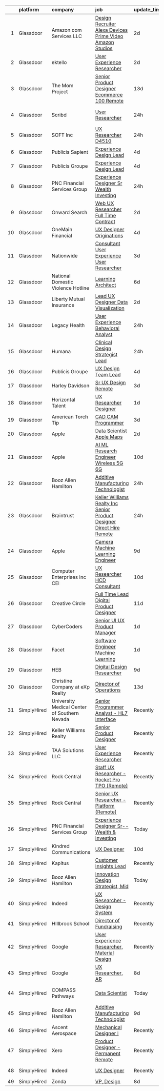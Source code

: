 

|    | platform    | company                                      | job                                                                                                                                                                                                                                                                                                                                                                                                                                                                                                                                                                                                                                                                                                                                                                                                                                                                                                                                                                                                                                                                                                                                                                                                                                                                                                                                                                                                                                                                                                                                                                                                                                                                            | update_time   | location          |
|---:|:------------|:---------------------------------------------|:-------------------------------------------------------------------------------------------------------------------------------------------------------------------------------------------------------------------------------------------------------------------------------------------------------------------------------------------------------------------------------------------------------------------------------------------------------------------------------------------------------------------------------------------------------------------------------------------------------------------------------------------------------------------------------------------------------------------------------------------------------------------------------------------------------------------------------------------------------------------------------------------------------------------------------------------------------------------------------------------------------------------------------------------------------------------------------------------------------------------------------------------------------------------------------------------------------------------------------------------------------------------------------------------------------------------------------------------------------------------------------------------------------------------------------------------------------------------------------------------------------------------------------------------------------------------------------------------------------------------------------------------------------------------------------|:--------------|:------------------|
|  1 | Glassdoor   | Amazon com Services LLC                      | [Design Recruiter  Alexa  Devices  Prime Video   Amazon Studios](https://www.glassdoor.com/partner/jobListing.htm?pos=128&ao=1136043&s=58&guid=0000018170735a0aaafad02304805641&src=GD_JOB_AD&t=SR&vt=w&cs=1_031d5b12&cb=1655449017184&jobListingId=1007940037624&jrtk=3-0-1g5o76mhmpkmf801-1g5o76mi4k632800-4c5852f152ca5b23-)                                                                                                                                                                                                                                                                                                                                                                                                                                                                                                                                                                                                                                                                                                                                                                                                                                                                                                                                                                                                                                                                                                                                                                                                                                                                                                                                                | 2d            | New York, NY      |
|  2 | Glassdoor   | ektello                                      | [User Experience Researcher](https://www.glassdoor.com/partner/jobListing.htm?pos=107&ao=1110586&s=58&guid=0000018170735a0aaafad02304805641&src=GD_JOB_AD&t=SR&vt=w&ea=1&cs=1_0bb23500&cb=1655449017182&jobListingId=1007939618815&cpc=C3517E2410EFB392&jrtk=3-0-1g5o76mhmpkmf801-1g5o76mi4k632800-915ffd92501460ca--6NYlbfkN0CLjQmfy67UqlWxJvyH5uxFrQGBFL1cdeZdgq-fUlKTljvii19VO40o9hODfeR06z4R3gKYeA12dSiTX4yFC_llT-SHO-vTVqwBvTr0TUeQ7sqQLmharss2OEzlzSIVsfsJmAiheDQVb3SGwk3mUzb-JDtsyTgnc840NTm9Xfdo-DwM4oPtxPVfXtd_PHWKQmd63HcOETakfEEAXwdUe3c-a65w-uxdlKWxOqqAzXQ4nLaTgu9IbieSrJms9tWx7LVqObfo16AHZc9IeLEt-J2d4PVTAIRbSnWVVUyDlpGTApGeaZMHfcj6Dbp77AzApnvmaXqWPZRaHpF02_Ab1zSmAaJKkZKeyH5ZWni9sLdcw2p5LqR3n6C6mEgqzfGD0fy4Gg3RITfMja65vF9ZtYhbFNyKjz4qHiTRsmd6geFqiZrsVC_XGYN3Zj2cSfgAKID_hYKTgWegR6NR2QL53Q2zLiIpsf1Afd_KyjmPVyDlJEJ9JuGIy5CDfxd98R491ize9o7Jtd76JwNe1zALTxEY)                                                                                                                                                                                                                                                                                                                                                                                                                                                                                                                                                                                                                                                                                                                                                                                          | 2d            | Washington, DC    |
|  3 | Glassdoor   | The Mom Project                              | [Senior Product Designer  Ecommerce  100  Remote ](https://www.glassdoor.com/partner/jobListing.htm?pos=119&ao=1110586&s=58&guid=0000018170735a0aaafad02304805641&src=GD_JOB_AD&t=SR&vt=w&cs=1_b633f186&cb=1655449017184&jobListingId=1007916631797&cpc=B076152010A3B66C&jrtk=3-0-1g5o76mhmpkmf801-1g5o76mi4k632800-5dc217c156d2c160--6NYlbfkN0BDp_epf89aHDQhKpPegNJQ_ldQpEFZQsM9OcONMGxWx6pU56EKHF58QjVdAUvn2gUtaHUX3eLkJUiJQbi6OaBCyzUet3Z3d50_CjC2tXwtJcpx5M_a7xHbrE0_NT1JBo_I04700zYR1GArHt4e4I2AyoeFWxNoCyUlXVVhu8DkOuV_rtohP-ykCF1AY_Qxfwc0HnX0o-2sY-dP8qqkUczuVsIen4XjtZPN8eDREtlUsyVMTbol0Z_hXudL32G-kErBhNPI1VjWH0jadZASdvNXeOMrQbCfqyHGiM2O9oFCZuth_nedfK25ZGWADWScVvcqN8C7G2MJbv1T4t1SpVm3tnit7LHGmrkK5ifDLbkeiwKxOaM_-2dZHot3KMoh_kEwUOdyGWF8uLUIET_L0MLXhnzMYvHlS7BBWlykQWsKVOHuGaFLjLZC-3G7SMOHD_V4tFYP5tgtvGGLuuDXzZN3gRaAn9CZIws9UwUaMnQ7U5rnZLNxfe5KmUAVTF5uf4ECEmpnGKUFFwM81bfh1JreFGc-dWQ2ed_CxN0mS7onnPn2ys-3rClBjeYykElZk5T97qUeSLO9SA%3D%3D)                                                                                                                                                                                                                                                                                                                                                                                                                                                                                                                                                                                                                                                                                                             | 13d           | Remote            |
|  4 | Glassdoor   | Scribd                                       | [User Researcher](https://www.glassdoor.com/partner/jobListing.htm?pos=127&ao=1136043&s=58&guid=0000018170735a0aaafad02304805641&src=GD_JOB_AD&t=SR&vt=w&cs=1_08095c51&cb=1655449017184&jobListingId=1007945582409&jrtk=3-0-1g5o76mhmpkmf801-1g5o76mi4k632800-8b5c01c17227ae4b-)                                                                                                                                                                                                                                                                                                                                                                                                                                                                                                                                                                                                                                                                                                                                                                                                                                                                                                                                                                                                                                                                                                                                                                                                                                                                                                                                                                                               | 24h           | San Francisco, CA |
|  5 | Glassdoor   | SOFT Inc                                     | [UX Researcher   D4510](https://www.glassdoor.com/partner/jobListing.htm?pos=123&ao=1136043&s=58&guid=0000018170735a0aaafad02304805641&src=GD_JOB_AD&t=SR&vt=w&ea=1&cs=1_8a429c10&cb=1655449017184&jobListingId=1007945141546&jrtk=3-0-1g5o76mhmpkmf801-1g5o76mi4k632800-6ad6902ce332a5fd-)                                                                                                                                                                                                                                                                                                                                                                                                                                                                                                                                                                                                                                                                                                                                                                                                                                                                                                                                                                                                                                                                                                                                                                                                                                                                                                                                                                                    | 24h           | New York, NY      |
|  6 | Glassdoor   | Publicis Sapient                             | [Experience Design Lead](https://www.glassdoor.com/partner/jobListing.htm?pos=122&ao=1136043&s=58&guid=0000018170735a0aaafad02304805641&src=GD_JOB_AD&t=SR&vt=w&cs=1_873e4a70&cb=1655449017184&jobListingId=1007934931638&jrtk=3-0-1g5o76mhmpkmf801-1g5o76mi4k632800-77a468ae4d75ef22-)                                                                                                                                                                                                                                                                                                                                                                                                                                                                                                                                                                                                                                                                                                                                                                                                                                                                                                                                                                                                                                                                                                                                                                                                                                                                                                                                                                                        | 4d            | Arlington, VA     |
|  7 | Glassdoor   | Publicis Groupe                              | [Experience Design Lead](https://www.glassdoor.com/partner/jobListing.htm?pos=104&ao=1110586&s=58&guid=0000018170735a0aaafad02304805641&src=GD_JOB_AD&t=SR&vt=w&cs=1_95237a4c&cb=1655449017181&jobListingId=1007934425691&cpc=0C139D4CAD5A6DB2&jrtk=3-0-1g5o76mhmpkmf801-1g5o76mi4k632800-382615c1289c0ca0--6NYlbfkN0D_XFSRfOpY7hhzl86VUrgfgdzYRVdqdkK81Ka1OFk9uvbkATakQEdFwrYHTgh9OVwBtHYeST2bQAkasn9xaf1w8KSFezw_4TerrmgxmnbLkkAax3jNFfEFppmRysJvJ9SdePXjCVycuVDBhETutpIXJK0z_W9iPAjAO1yxB_TIOxaaJF9styGib-OjSO4dwP2M_m6nWIw6Tq32WCn6aCQmT1gKh59DZr0RL7N0hvIFXvXKFnCG4ZXWzF20owbiysowdov4eVXQOodLXNwI3_8KOylNHV_VoNyEFiErVCb4-y2qLxz1ehmO0D0bBmYjKlaZT6afJwEe9i3MnSyx-PtYL1I7Wr75oqDLgLyWUKWwwrx6e0l20_-wrsaCWqvDdoJvEyu3suyCdGnOvekHYxHSBbYd-NpTpp3TdXB8F3Xwm02hfUIzlJO2yz8BQsvkTYGfR3K_gTc1PekpKUaY1ueqsiVhR686A50a1Jt1nd1mGMDuPAnhgs9zRQu3V5OJXzlEkRN0Lj1gdE5LcGJSXhgfR2LgWes_jdNT974sM1TWeSACjdFAhyp7BYIw2ljPfNXBIu2J-Jaivw%3D%3D)                                                                                                                                                                                                                                                                                                                                                                                                                                                                                                                                                                                                                                                                                                                                       | 4d            | Arlington, VA     |
|  8 | Glassdoor   | PNC Financial Services Group                 | [Experience Designer Sr  Wealth   Investing](https://www.glassdoor.com/partner/jobListing.htm?pos=109&ao=1110586&s=58&guid=0000018170735a0aaafad02304805641&src=GD_JOB_AD&t=SR&vt=w&cs=1_2c3173e8&cb=1655449017182&jobListingId=1007944752734&cpc=32EE424DE2B657EB&jrtk=3-0-1g5o76mhmpkmf801-1g5o76mi4k632800-3d0f4064b1d671f5--6NYlbfkN0AMofH_6zXbiqn6xehDj89HQNfpf30LHk40Y3Yl5cZTpm-EXukPQNetNbgZyPcaSjnm3NNTeHrJ5sdLLX0wurRDPd-TKP-xVg6vSmzRkdux712hdCaEb0xHJH_yH6iZ2oop_AKOB9bFyZfwOEoXVBpNwi4t1pzuC8OSshL0bELzbEbTB6rHLOpDsccdvRNvaFePFhgTLDHR5RuIei3e68zBfHKaffvwzRqObrh6-jIjOv5caDf4SeF-bYkRBSY3nFEkixtxhEkpzVF4NUADqBAAoaPfLqcfcVXKIGsMICNBpm3IbD9Se_UJT6R66r5ms63q1RZDOjzKJrF8ixzWCfDtBvmEbt3Sz2LH59Zh3kyYedCdpdLfvlp41Hi3Gu39gLQ4i66Ywxs9Nb18PMCyUHH7_aAnNpD13a6mX0kDVuZcmRnf-qm5D477gCeJFoeQDSB4C8YvlvW9htJLGs6wcWOrVx1bt3_qlktnh40KztydigfXc9W6N0nMjAaSKTRZrzSJ-CY0Q3Wkps_moo4db8SRd8dghw1AsiItr2hrpYNcfIPm2Qx2HueE6Kh5jJ1eeOXicDtxWKC5ZqDkLB-d7pvTYMiSpmNrxu5GytpoLT8NfbAjapE5S_fZo-GhmH5EcMxotK3TwY4QYkUK-C3mFPFx4y-q-2CW2xdd9gwzWXT0DWsPsTUYu9HeBebNkBClJ4t33H24LvnQb7XTwiUWUjOtY4rxv2bvuBuoN0EKz3LiXyekWZOqJZJQvjwG2Oyi4zmYQreC1f7nwbW_6wMRuDsX7UhRcUU9YhFzSy-0Ry7lKzxw0wkGtIVGigdOe9mRSgc_Ng3kqWJ43UQwhjK9qSiqKQIMVOKZl2b7rdAIBlhgdPPeNeUm85u7CIir6PSr0fyqR_XFEXzMiK37liJ-VqYIvziavZK8TNoKbT18gBPzuokx7YCL7yZ0H7cZF8Q43FjMyckqYmjC4B96_FPPZQ2MCeOhre9aZ3fvm0vobGRz6YEZ35XR5ODoe6s5epF_5hAKJSJOKdcsepmMFSar9njlwmhRo5zBA62CfNr03QBLbVuSHHwcCANDTlUTT4UPaYZpEljw6V7uouOfR_qQP_TEhLf1ThJGemdnWAhaUaXAjheXQPFUzFIX0tEBrGC6PWW_YuncfZgnpkn4ZDyfKPEwyayA6DSPwU57EicUhztsCnKgVc9cGLHl5gj-AH0gmwE-uXvckfT0ZOKAsMjZfAtdv4jwdrNtUKorYc1oYOoGnLOTOdvGt0iqNBTMTZdnBtM%3D) | 24h           | Pittsburgh, PA    |
|  9 | Glassdoor   | Onward Search                                | [Web UX Researcher  Full Time  Contract ](https://www.glassdoor.com/partner/jobListing.htm?pos=106&ao=1110586&s=58&guid=0000018170735a0aaafad02304805641&src=GD_JOB_AD&t=SR&vt=w&ea=1&cs=1_4ab0f165&cb=1655449017182&jobListingId=1007940042341&cpc=18C664983486888D&jrtk=3-0-1g5o76mhmpkmf801-1g5o76mi4k632800-46016db12243d46a--6NYlbfkN0B7YoEZZ2QAGDyEGGmBPAUWSHc1Mt3sMCn9FehKcWA3w5p4dGJxWifpoAJCu3xk6ZgFcu1Y78FIqaHRt7FDVxH3WFkTkNU2CHTbEJVvKkUjdH_POdGqZPfd7kmiIA19hWFAaDwGrftpgjsko9N2c80-xeeLIuXlN7Qu0eUq9uvVxO3Vm2z7FjjlWQ9EkRS8e6qxObVb3EOIaWhwrXNi7DZQN1xQKKI4A45XyNblmDVHo_3MbjsIhdYPf9yG0DC6oed0DE3hmZW5o9P0je8fV0Shrdt7K4BI9e5RtS3Y4LaPnyuHvTPTzMK4LYmCMfZYg-UbHSKLF1O7R5Y8tGkZXKK0PF9CjeOr858x9n0qdrCah3W62Dug2DNN9vboldwWMxJUUsHB4_Lwf8_6Y8BU-VVdC1t5DU0ZF8rBAuqdhSxEv7GzrGZch2Ik4wbP2YePaGQ5c6dTxet88-B7al81Xhrk_ny3GQHmPLkbNWY0hSH6lkCw5-EDb6VwLNuLwohprA_sPJXu5cEpXST70COCYvPWHKzpENvcsUgWFlh_zbqeZaeu5d6AYlQMXfY6CGOUBwoIcvmFGr6SUvJNOG9Y6uRira_nWJfSoCqzv4PEWZeYvBFlNw_8QkVQpiL_wjXghwngqyEPfEDqTcK39eeA8OAZPjT2lnPKjr-33g_Jw_lAiha2kHAJryTO-NC8lvxyMpp3V_4K5RmAbMFeMrlYucZRrqp_i0NZbc0aeoHOF4kWBDA2ICAt2xJayNVIxUx4C_PjPnv8SxRVsJEbyzlq5azWFYiff96fLF7bMsPN2VRZSkU9ID3M8buXS6prlrRESQK7dfZsWtykGoPcE8tkqn0kYtjxsE2X9Rj1zmGbmUAfNFaAzxWZ31pT3FC4goqRMJFqOAavlcsBfPHGvb7NvnjPjSXXIdd4rT22Z2EdAps9PnvFXlLWuhuS9eUIm9crEdMaLG-RNrOfQKDY7QMaj7itKgnwUZXTIY5m4eiKHSoXphAhhJrINbpeyarvBuBHkiQVU-tGnHCZiWnJXPdlsrBO)                                                                                                                                                                                                                                             | 2d            | Newark, CA        |
| 10 | Glassdoor   | OneMain Financial                            | [UX Designer   Originations](https://www.glassdoor.com/partner/jobListing.htm?pos=113&ao=1110586&s=58&guid=0000018170735a0aaafad02304805641&src=GD_JOB_AD&t=SR&vt=w&cs=1_eb05a4d6&cb=1655449017183&jobListingId=1007934652717&cpc=F7A2269C793D5877&jrtk=3-0-1g5o76mhmpkmf801-1g5o76mi4k632800-655a13ca110b8d0e--6NYlbfkN0Bjlu5n-gv5HO0Uw8oUWkLCzq7-4ueCq4bqHo-b0jTNgEo79qTxKEF1eiLEZ0uE3qfneuo-fLvPZHgJQCk9lQkOpW9LDx7iqb7FNLwwsrXhSRnqo8N6_D49VviN9IBgeXL7Me5NY4da_5_1tH042Cdp1mDcMT1qxbDDsCisQQfcWcfCyt6prxXCJA8KOMeX5fQ_t1k3Tmw4EFUFShHsZfFzxRD-TURiYa_YsJD0tADAxc4tEwsHW7hWwoFM3l34eJGtbmcD7T7u52LoOg11DdZH7jUtdFfWdN0hfMTSSYBMJ5azITMVarLQGz3aRZFRvWkAIiSGxrYRHkYumwqo2PeGt13tO596-krkyLbhY2WJH7ioZZgrKOe0UckdXbZEHH5-aE8ZO6ekCNpMijjcBTSL1lMGNTT8aqbi8In1xBzcxMkcWdN-g6KTwqW3VpO7AAA%3D)                                                                                                                                                                                                                                                                                                                                                                                                                                                                                                                                                                                                                                                                                                                                                                                                                                                                                 | 4d            | Fort Worth, TX    |
| 11 | Glassdoor   | Nationwide                                   | [Consultant  User Experience  User Researcher](https://www.glassdoor.com/partner/jobListing.htm?pos=129&ao=1136043&s=58&guid=0000018170735a0aaafad02304805641&src=GD_JOB_AD&t=SR&vt=w&cs=1_f29af7fa&cb=1655449017185&jobListingId=1007935266371&jrtk=3-0-1g5o76mhmpkmf801-1g5o76mi4k632800-521af0eb0c1b4f09-)                                                                                                                                                                                                                                                                                                                                                                                                                                                                                                                                                                                                                                                                                                                                                                                                                                                                                                                                                                                                                                                                                                                                                                                                                                                                                                                                                                  | 3d            | Columbus, OH      |
| 12 | Glassdoor   | National Domestic Violence Hotline           | [Learning Architect](https://www.glassdoor.com/partner/jobListing.htm?pos=130&ao=1136043&s=58&guid=0000018170735a0aaafad02304805641&src=GD_JOB_AD&t=SR&vt=w&cs=1_44d9cb88&cb=1655449017185&jobListingId=1007932462178&jrtk=3-0-1g5o76mhmpkmf801-1g5o76mi4k632800-598d2697d5f9388b-)                                                                                                                                                                                                                                                                                                                                                                                                                                                                                                                                                                                                                                                                                                                                                                                                                                                                                                                                                                                                                                                                                                                                                                                                                                                                                                                                                                                            | 6d            | Austin, TX        |
| 13 | Glassdoor   | Liberty Mutual Insurance                     | [Lead UX Designer   Data Visualization](https://www.glassdoor.com/partner/jobListing.htm?pos=110&ao=1110586&s=58&guid=0000018170735a0aaafad02304805641&src=GD_JOB_AD&t=SR&vt=w&cs=1_7e74d016&cb=1655449017182&jobListingId=1007940071636&cpc=A0637F14311B9419&jrtk=3-0-1g5o76mhmpkmf801-1g5o76mi4k632800-23c8841b6c21757c--6NYlbfkN0D19kSVUiNzG2UWy1lRGehFMusHrHGUl8ru40ax50wmt-THYVDVXiQ1RxehNPznEJE1U7VDE0f2KIsFInOFhur_BYiO6_npZ3qtwMUX1c-HLGgfGN79yWfITd6vLFPpn0JsUPpP4kjWKD_NlSFGJfZJuLLIw_jLgqt9CjkkYS7CbDNZ6ddZD9SRTnjk-uvFW062YG_7zwr1K3Jg75PyxaD11HU6DGVF-AsDoI6AzXktdSVJh9HddmXMP4IomVPO7G_SEjFQnNz3hTR890OFoJw1L-0eYduGAg78iR8wBnyoRq6Zx8cLBFGp6W8JE2BydBxuyBTlpO3xgSpP7DBjnECtYZAkjnZPHopgKRdk2VtP8imDNVLUPGfU-rQnqBlR4Wnof28raAN6Httc_UWHlzGwYPWVxGbHJK3YZShoJ92GhU29Tr1zPqYmHrbLDJ2mV-0kiKMbvzF3Kzg3A5OwGN0FtMVz5Brh_qyA70_s-6eqBBOkX3KV_01sEGX0Ktnk20SVPOt0U6jnEVhv2OJA7UBucNu1B7u64D8DrQTwZNxIXWRhvSK1c8dzvOOun-PY6IV0tOhg0vaiiQPQ5ds1ufqNpclyRFs_h-PBKctuDyD43S9N5GV4kWE0J4ktvm7Y30iZT8figFZPig%3D%3D)                                                                                                                                                                                                                                                                                                                                                                                                                                                                                                                                                                                                                                                        | 2d            | Remote            |
| 14 | Glassdoor   | Legacy Health                                | [User Experience   Behavioral Analyst](https://www.glassdoor.com/partner/jobListing.htm?pos=114&ao=1110586&s=58&guid=0000018170735a0aaafad02304805641&src=GD_JOB_AD&t=SR&vt=w&cs=1_6360377e&cb=1655449017183&jobListingId=1007944357964&cpc=1160948BCBA38B5B&jrtk=3-0-1g5o76mhmpkmf801-1g5o76mi4k632800-44f429a845f5c2ba--6NYlbfkN0Bfg-5J5NV-rSyKxcaQ6j1rgvibTSo9M3kOoV53e8B5nI8ETj1iUnW-bUHshzHM1Nb2qolcWRQZXA5rvIpw99IJmP6l3lsdd2tRzrYJVmmH8DzyqpS-l54VWm0AG0AxkMX-ThOJpostWpJ0mO99o1geTm_XhR-atA3A_R_ZzAJBjCRbF7lQD7GZzL-x_M0GT6mH7NDPYHLZHwXcmLOz9qRbUnIRGJy7TrqOZeHvTD5_3MCuG36_IdhNn4HtMxyg9IASVd8DDoMWHU2a2XJI-5hAZ5_FEpNV1hqvUppgiLtSJqmUteziPbmVqErwIHReMbgaEKu8XmKOHhc_dcNgRB9JN7nR5cK8qww5z4itBdEvXpd_ZnyGA3PSIhGPeBcxOlB8Y9T7oc-uW3NZiXzrgCH_KO7e28gKItxLFLuS_4cOK0tnoht8evnPqvm8qZ9i7VGTHl5N3DQ1KlTAkghQqvU85OyPEgdp7MU%3D)                                                                                                                                                                                                                                                                                                                                                                                                                                                                                                                                                                                                                                                                                                                                                                                                                                       | 24h           | Portland, OR      |
| 15 | Glassdoor   | Humana                                       | [Clinical Design Strategist Lead](https://www.glassdoor.com/partner/jobListing.htm?pos=111&ao=1110586&s=58&guid=0000018170735a0aaafad02304805641&src=GD_JOB_AD&t=SR&vt=w&ea=1&cs=1_582dc30a&cb=1655449017182&jobListingId=1007944665063&cpc=334ABAF5D42DC775&jrtk=3-0-1g5o76mhmpkmf801-1g5o76mi4k632800-9c0433a822cb8966--6NYlbfkN0DTpne61UmFZM4rphN6Z_dPa1xbTMy_srCLEByaiB2DVbhP1pG3_chz0IlmsiH9LQ3om6dOmoumnQnm5oqBA3fycq2qqIUme-6LtcjdAlTelJXUpwiZNOu9egc221wxrJg-Aq0ECa1_Hw90CE0f_8V-IdvciLscsNeq47dhYAKi8vlu1ewRzcHcp2-SLpWRsnkzQnbKtDJFg5KEk9CdwB5UGtEZsFNAevtj42vtPPVAviMaXDL5yOa6bCl4inyKr6c1PF5G_-Y9G2dVDWrzuHO_h_tULRb-VCBjzTQ__YnIR-ZDZE4TGqBREJKPkSJh6MTP983uEcg3-8K32InGTUYkdgpqo8622iRV_lnwjOCoYS0NPbVkzPh61GqUhQTPydwoGYLL6FrVmkf8FXjdwLXomida09xl8PmZfuwteArTvAOnqN6dOjfZ1rOaSTT3OCInwoFgX6sEvNBlYfenrmdM3ga7Kx5Q8Yh60Ub1Q4yXto2LcqvOBiAlzeypEBbzv084JnFfjg09jQ%3D%3D)                                                                                                                                                                                                                                                                                                                                                                                                                                                                                                                                                                                                                                                                                                                                                                                         | 24h           | Remote            |
| 16 | Glassdoor   | Publicis Groupe                              | [UX Design Team Lead](https://www.glassdoor.com/partner/jobListing.htm?pos=108&ao=1110586&s=58&guid=0000018170735a0aaafad02304805641&src=GD_JOB_AD&t=SR&vt=w&cs=1_e76cdc5f&cb=1655449017181&jobListingId=1007934425816&cpc=A65DF3A704A48F9B&jrtk=3-0-1g5o76mhmpkmf801-1g5o76mi4k632800-27508a5d33371466--6NYlbfkN0D_XFSRfOpY7hhzl86VUrgfgdzYRVdqdkK81Ka1OFk9uvbkATakQEdFwrYHTgh9OVwBtHYeST2bQHqZVu2VQmGoH6nL6wJ1dQRAltlNrllCYcrzh3c-Vr_CA-mOrDm2ksWctH1SlP43RUOhohSOAiq0qd6NmjjtYHw9tIihh9qXgCFo3K4p8Xf3oJ1iojTo5R0vY1E6xeQ4daYiqIO1JLZqyfVFugm7xyutLMmjJ1qzzVZyS9PECe2y7F_YAbNkx7i7QaHZm7RQN8x4cuhVtcQAwGEyt07HdMlfXz75mjukgwjIRIwc2yfFLGH0zVZpTO9r5ZDMgqwOBKeN9rK-t2TMEZStcgXtSZhYzCCbDPfatd_3faWFh9zqNndyLmBhbVdbeY2XCoiU3p5KiFumbye5I95KOVSAC4BTOxLBrOyjwRJZH_VbOmz353QRK1Vmgdg4AkW_8Y6_yyYqhJyH7pAyHzG-byCj9DsBzQD4B-1an1MPnKj6SWzQXvCL85kExbmeCxUyZ-ytjW3s-29JfB_l6wE8xU-7Ia2iI1G4mTdy0SCp_H6M9cwPncapJQkbaOov8MFcJe1SHQ%3D%3D)                                                                                                                                                                                                                                                                                                                                                                                                                                                                                                                                                                                                                                                                                                                                          | 4d            | Birmingham, MI    |
| 17 | Glassdoor   | Harley Davidson                              | [Sr UX Design   Remote](https://www.glassdoor.com/partner/jobListing.htm?pos=125&ao=1136043&s=58&guid=0000018170735a0aaafad02304805641&src=GD_JOB_AD&t=SR&vt=w&cs=1_0b6c462e&cb=1655449017184&jobListingId=1007937092222&jrtk=3-0-1g5o76mhmpkmf801-1g5o76mi4k632800-92c0c44564959acc-)                                                                                                                                                                                                                                                                                                                                                                                                                                                                                                                                                                                                                                                                                                                                                                                                                                                                                                                                                                                                                                                                                                                                                                                                                                                                                                                                                                                         | 3d            | Milwaukee, WI     |
| 18 | Glassdoor   | Horizontal Talent                            | [UX Researcher   Designer](https://www.glassdoor.com/partner/jobListing.htm?pos=112&ao=1110586&s=58&guid=0000018170735a0aaafad02304805641&src=GD_JOB_AD&t=SR&vt=w&cs=1_5abf74c8&cb=1655449017182&jobListingId=1007943073285&cpc=F5E96E35A1725171&jrtk=3-0-1g5o76mhmpkmf801-1g5o76mi4k632800-5875a16af7e34f5a--6NYlbfkN0DVLD0NwOQENOe9ZSCJLsOt28qZmO4545ePKxrhyheH8quYXvZ38a0yFLKpQDQrT0zqLA1UmjbyMTqiRXoe4V5ceLgfEhUhIxSR4zMYTuJUCcv9jZPViUst2y8fQI5yFyfrXcMGVXG9_XbrFr-cxUh0sL74rUv_flC4gPxr50DHG63dx67ie2LPTKpJBuo_88xWuhzaQQh9CXtxlmz_-5ejs3gf3pYF3tgS67WvhyKVpDh3QFjKLftbl0bMe8b6csef1SZBp9JSMn0xu0PYXkqFwtUh9KDb-KWd7Qv6XzEuk1DRaxl4xbZGwb4U48CgD5fh8FT0DuL__wYPIcVz4nDjJvHEWG2vppkhCCoCJaRLbzixo_wVBvdYf506ipHcuDTrbn_gOZtxzSJpjRHYn-1Wdbq39NkdjYA3RFvnuIA8sD8HjSnDAO6Xo3E5qPDRviHeN26-UoWEEGT8J2OoNVy2fRDbWxLY-Hxnt995QOwj_-xb5zRaAfS56eztlwi3Qyxib5OvRBm5L0y6PHnaaemz26F-H2D0pJCPqfXnwRSOkAZKMYanzjV-CvWNjFStIW07fzUaSX2894fQpLDgN0KgAoVbLOFaA-S1svFtwNH3QvB2SSiWkZkfoBnZXqMS_E7awFsQKKCocKsluRm4SFYiwO3LNA-w3lTEWvQKBZZaPaD9S2gKr02VT2PsanfYZnGbJ795f2wyUIeLK83ZqxcCeUtaB-XtnUrEXj1y1EMXGEU4CDqoM9nLNZKqgfR-uD7b_3EEv6nVa2DdAAWHlhFfl3aNS3bhIEccGdj8GZ-wa07-DdJb5Pk5GLpvOfTEiilpRbE3tGGmPzup2MZeU_1-uuxz2XH_qt44A1I4qQyHQJZYoRBYuiezYJKw-b91A_p4pp_5umRaLJR0V7DFMuAFaj2kDixNDQDPxt3xl-8MPA%3D%3D)                                                                                                                                                                                                                                                                                                                                                                     | 1d            | Houston, TX       |
| 19 | Glassdoor   | American Torch Tip                           | [CAD CAM Programmer](https://www.glassdoor.com/partner/jobListing.htm?pos=102&ao=1110586&s=58&guid=0000018170735a0aaafad02304805641&src=GD_JOB_AD&t=SR&vt=w&ea=1&cs=1_66c45516&cb=1655449017181&jobListingId=1007935742295&cpc=24BF2F2386F532EA&jrtk=3-0-1g5o76mhmpkmf801-1g5o76mi4k632800-6478f41ebc24d5b8--6NYlbfkN0BnsvztuEavkVQDPHE5N0fDqhPJFv-LlFbJcq3wHKaJtdKFjSQnzkBt70lkBthZADUoGEySLiY6jpWSHeE7wHqmP4fyPy5yQKkVXaeNIxgU0ucOo1kq-flm3zXNh8UZCQmr3MK6wBkFSVQ9-HatSuLt_1RggHpopC0LJHUrAjYGdLBbmjsHx02TpHIC93jm_i2Tjo21q9_I2ujcZwqlX3fhcq0ViVudOeGFCrKo3dZslX4E_lx9UGVEDiBa0v6gzS7IQrHtNCebMc7spdGBApT8Uz6FLD__VfeNip2EBODNnnESRbxgUQDu38H1jKz_1hGFUJkszdFVmvan7YuUeEWGpMpsesKef6m3vZMnxBFhXN7diSBd5BnBPYFY3NzRTwAjMomeqLW8Q4wVxHsiTJA3oryI8eL5uTZDPCNOm17yU5W445afxCJT8NILSexNnhX6cLJ3lxpQLR7ynEwX5aRZbsAG44y_-pwt2dNVmKLHdhF0RwersmkiKjAgkXoU0CgVcKqQnTGhqQ%3D%3D)                                                                                                                                                                                                                                                                                                                                                                                                                                                                                                                                                                                                                                                                                                                                                                                                      | 3d            | Bradenton, FL     |
| 20 | Glassdoor   | Apple                                        | [Data Scientist   Apple Maps](https://www.glassdoor.com/partner/jobListing.htm?pos=115&ao=1110586&s=58&guid=0000018170735a0aaafad02304805641&src=GD_JOB_AD&t=SR&vt=w&cs=1_608ff358&cb=1655449017183&jobListingId=1007940998229&cpc=FB7E4A1762AE5BEC&jrtk=3-0-1g5o76mhmpkmf801-1g5o76mi4k632800-881a0796395f1554--6NYlbfkN0BvKrLyj5gPmtZO9T8euul8TCxuuKNOtzRJOomxnwSEodTz2Bc-sPZl1dBMH13w-jOMlau9UMwgLK0J_b8B0XCCbubck88O_agyUrjlSznsId-luSbCh4XkKcP1C6o7s6EjxV9xt75Gszj96XFt_mCvAOHGgoxTDMUWHQ4NXFFExj_sv06NE7_hmGxzmqDIM7r3CnL2DWj21aA4SHscdgX-U8LYFK3NVGpvz1xOjB0hAizly_YcZX1HZZ0isrqYiRL3G6lqTyZsaqK_V_9MQciBXGUZQguW3LE0k_R_h6bjlfhivLE5p6X5TxN3_ToCAnQrQ-s_UDy-8SmN67V3wbB6igoJqgWRePTCBJYLljl2xtxR0FLtnY1uP6oGc4sEj1np3vwgwaRnMUFu-1KXawOP3HHxPNYI-RX7nDz_garucptOw9mxvOP9LYwhJ9LBVRbidUQpJ9r7odtltMQADjQW7xd0aBdLf-7eRxe-6DzihTkfrYPpMeQOg_TkA2yHjOBMFGHA5IGwmW6hp5KXfwytuJUTD0gmb4TcXafjdFyi8QruUhFLb4ggmdYx_RR8s80SckCiYPf-HEbOyXgLknr00CFyqWgOeycrZvIGhzrAevJ0a2mMtUT-RKDoDskUF4KJDqkpOWUJSQWPKGmy4RdVdxQXKvOPqctnnUjTvbhbBVFpHyy7Fp39l_V-AonqjXi7eimQ-_eLzryXcfAs1Lypcw-kN_AYkZl67MWtvhQYwGaCWKw38rY8OYg4sGDJyCBGsi0wDdFXCY4dl20WeCVSWz-3OsmoOQ69qopPPmJXaGvPPYxbGq3oeyavV7Onr4KrtXe1EKqFZUZahetWxUtNvPkqW4-zuscPlirdvz24vYl_UtQWzBazPIFA9chLJu9Q62JkpJ3mk5nE3hTP67YCD0345sQRTp-qUM1l72znplewF3OUJTr_do_VBY-17JODq6y3pttOXQvotr7EMFi3)                                                                                                                                                                                                                                                                                                                              | 2d            | Seattle, WA       |
| 21 | Glassdoor   | Apple                                        | [AI ML Research Engineer   Wireless 5G 6G](https://www.glassdoor.com/partner/jobListing.htm?pos=118&ao=1110586&s=58&guid=0000018170735a0aaafad02304805641&src=GD_JOB_AD&t=SR&vt=w&cs=1_84d403ce&cb=1655449017184&jobListingId=1007920183809&cpc=A65DF3A704A48F9B&jrtk=3-0-1g5o76mhmpkmf801-1g5o76mi4k632800-07c0c54445876a59--6NYlbfkN0BvKrLyj5gPmtZO9T8euul8TCxuuKNOtzRJOomxnwSEodTz2Bc-sPZl8WPllYOnI2g6TSRZbu1cxvvDgvRWU5lzV_qmr6rN0tZkhbTBmvMelqqThyWTZXQyZoZCa41w9WFWhDlV_hErimiX0fyll1NxyI1Db_ysz1Qymy0r8vBiYTL2JrGvz3Hjgbs4O-wDXIBsEEe2IfJB2ZSq0I2QGREAX6PwEzcLh9IQPhzuhjpNnPETLrXSXaRT14xkEK9lSvoMsQo_p7PkuoUIazx-8LEaIPWTEOifypE7n8bBS-qecC0MyiYiEi3tTPU829EeV16-mSHb2mW-nR-A2tXHLR9oV9f7JEkcR3aUH_TB4Mi64g8qPItZm-UuMmVxU0hEL3ZPWIFuJIWObBUZ3h5uWfv-535yvpL54vW54jIaxDJD1T0V_rKRvTwnXN8IGTZp-oEfs9PzKtRXuwSLF0OrE8AUleowA0iL1p3GTrTDGt94laL4iWMuEwtngdpzxTnCMbGQ196qF2qzRW0VgGtyRbPpNgCLqCYx6lCXmGt4G61YOVR1RaX7Bx4ZxxmFghAtwz3wckSva6iwCUNU2fEc9V-6JY21z7j1-TSgk0UKoGJDqlC-7XBPz2Fcart8AeGKhctwLu5JDVB1av7uzl5VciAeMzepl9jOBUWlJO7dAG7EBvnkKj3a7B3-nCObZ_fD30ptOCZaOD4x6vnb1hgbFuZwin4Rrk37_EbSOwUA04VCra3R_s5OZgdEtMsvfTyzoGyuk89CpYjBICn29imCU1uq7djnTqhTLSMD7cbj7kE6Ci_LL6VqwN0wTUrweEjjfFJ5d3Al-cp8ePxHjbrgOiKVvwHzjklzHBnlLsQa8SHwzzS6aCshLPf02SaRcsbBFJa4THaCMeMwL3BwCxCMYVWlSsadG9ssZuTRKvLdbwEbN6RwERu58b-vR71yVyQnh4nz2x8e4aGf98gRRL9zGNxdj82t1OTXhjk%3D)                                                                                                                                                                                                                                                                                                   | 10d           | San Diego, CA     |
| 22 | Glassdoor   | Booz Allen Hamilton                          | [Additive Manufacturing Technologist](https://www.glassdoor.com/partner/jobListing.htm?pos=101&ao=1110586&s=58&guid=0000018170735a0aaafad02304805641&src=GD_JOB_AD&t=SR&vt=w&cs=1_ff080817&cb=1655449017180&jobListingId=1007945244311&cpc=7C4254ED5020F855&jrtk=3-0-1g5o76mhmpkmf801-1g5o76mi4k632800-448df93566dec847--6NYlbfkN0CaLaeO0W0aSDE10oNno4SsRl14ssiVXEJb5QYZji-zahvEu0xfL2FTqFd3xJ5yEYyWP-fCJ3vQOabt-ahE-T_2dCkvylvYbTSbdfAcE6eD7sNGYuYwocznbQDUPu77atmBeZrPMQoIt_IUVP6M3fWPj48J9BGhAQjEcmAPv86ggrr5R96re3F3goRJuKiJBCpNXF-CK4W3VWybxbxcSICnbNpv-uYMWkXmb1gupO8Sq2Q_lw0EzpMeP11HKypGnCPz1A8GvwFrgAOzD9QJ4S0M8HvQpsB_Ke0XYlJdEKFTIvfEA5Y71C88KpochRZaYTzXB6h2ipdmb_AW5YUwRg837rg4RXknNdsFYn8O4eM_M5GM9_LjDRnFmo1shD6bIhsEA3bHjSgW10szh-sWHM9OYnKhqFC9DRMtcuNHYdDadS-G2KuNo4T3j6OMbACodk-q_rryy5mGtWIBtMtXqYXkF-o40pTXGeZ-ZRmSP5dojeFCoHuVhEsbnocj2tWVyoNlWNA7ZeQN4Vgu6ymrvZuhn7YlmWWzUbJPFyicRwbDwB-OAFZvJSTrBeis5rFe-Kw%3D)                                                                                                                                                                                                                                                                                                                                                                                                                                                                                                                                                                                                                                                                                                                                        | 24h           | Warren, MI        |
| 23 | Glassdoor   | Braintrust                                   | [Keller Williams Realty  Inc    Senior Product Designer   Direct Hire  Remote ](https://www.glassdoor.com/partner/jobListing.htm?pos=117&ao=1110586&s=58&guid=0000018170735a0aaafad02304805641&src=GD_JOB_AD&t=SR&vt=w&ea=1&cs=1_a6fec828&cb=1655449017184&jobListingId=1007945515466&cpc=AC285F3A3ECA6BB0&jrtk=3-0-1g5o76mhmpkmf801-1g5o76mi4k632800-f811b1365b71d003--6NYlbfkN0AL3dVr72y2kzw2kaN2Ho5i09lACUMjYeOySpm2U6KfaoCL3DUt1X2q4i_qsDHLqXybPgqIb1fThtRhbTreJSUvmi4Vj1GC6fnjMXpdcd6aKy_Ipq4UmJjjxCx21GLRVavy8SarnE9nvKa7Suk95Tl7bTBOJD0-3hN7BvakvZHj-pFtXjrp-Q2_UFydf48EM-SW7D_308LyYixHrBa-VmJabjpjb993Xyos-bCxAsokL_nC4oJK0QzVObf09jWQ-Qv5xeEarA8Zo9-y87pVneGCJ73xpMdGpZndYUPH6Hj231TzvzWkSi3BKi8qE_mKVfuPTRCdd_deTXMMo42J8flw8Js1KxhwE1wzPtO-vEKCYMr8fOTpC_UkiN2IaskLkq7Or1pnR_rPC879oohbqxFO4nJZhiIGHQLjyTk6Me3aGHw12R_aDXREBU1hRGD5IYrRLH-szmEA8E0X37perqPWdCEssKL1Njkm4DoLjsKVS7SZqHH9-wektIQxLLG_3YdsY1kPVhxParxCZodCLmmxPvh2vYp92K9WYAoteJYNUGh-OG4qBgt2D3fkfIdSPwq2eZ88vnDNzgWun0o7aIlLWPaVERSP3u-Q5avLrKzr1mWvM01EGtCWmvBMlolh28ar20SHiNZ3uaaXsBEGFexLeWwDyaI4j25-hf1OzQXxydbpOSmZuknAvLt2OeELurvsTWWISnKMDYOJHLcdCge8yhuY3D8AZVoPxMdLRbJqfixHKmyYKu2CbuUFPTC5_VsH1k7CRWpE8IR9MNT9K5MpbQeWuYlrDT8%3D)                                                                                                                                                                                                                                                                                                                                                                                                                                                         | 24h           | San Francisco, CA |
| 24 | Glassdoor   | Apple                                        | [Camera Machine Learning Engineer](https://www.glassdoor.com/partner/jobListing.htm?pos=116&ao=1110586&s=58&guid=0000018170735a0aaafad02304805641&src=GD_JOB_AD&t=SR&vt=w&cs=1_7757bf9a&cb=1655449017183&jobListingId=1007922712152&cpc=1CBFC3E34E2A31FF&jrtk=3-0-1g5o76mhmpkmf801-1g5o76mi4k632800-52558ef9fd9a27d9--6NYlbfkN0BvKrLyj5gPmtZO9T8euul8TCxuuKNOtzRJOomxnwSEodTz2Bc-sPZl8WPllYOnI2gRPgU1TYhQxalTes3pQEmUB48w2b4FRUmTaaee4LYve7biEu7g32yQINpT8XYhsvE5HS2n9FPp4Sf4-ZTW4TPXxw9rRC3fra7OVfM8gwxfuyiERfFP8OEXqzX_m0ylR-_3p8dErcdhxf6-uOsdBuLf9YHdZaQtR-KysZiJY3Xdws-R5E-oQyxvIo3qfOVw3xoeeV0e4oePC6tkFm88LJeenEizIJwiFtOIN7dARdktLKTM8O9itei70ZwC0MOZHs9OGksQDs0pPJr7Gnmeu3yjFipkBrejmjAMx1zXJjQZpTIwBFw9Bnl6IyYRixYXfUPV8DjXaEsNLsRo9e4Cmg9x15H9VKq1j0hB4Gy9LGuQtbU3QZx_DGyz_3fwT-p5SA78If9uQZg58leoFZTMyB-13q6tx_61r5w8FyGIjMDM0txEGAOzq998Na67G_SUgL_bjXKkI1wj6ZjlU251we52Bp4nJtbCozMEFijBlMIuIias4N3kbmeVqe0-CG1Z8khAGWId8GcKv6Nthg-bEx0UXYy9hQE_M8SzbvqZp9QT-aSft9yfSKWBfXUYt7xew9oij4E1imzGYr4h9M4qPdjKvR8Cc_ANpUIwBChwPNO2rDEJ2c85_LQaPfs_TQAvtRXp74xR4MRKLULTMT5-Ty5IS_Sj3YigiZxL9-m2sOzHu07N3AhKn1QR2TEBC5jTi9QhVUUfXt-FYUDUNA3pwJ4NG8gxcrcGFuJMqDB8JJQqOHpRNlUslHbY81slfFd5uCCdAtXh997ZMvvXyNz5l2xsA4SGBztF--LDnb-Kt4vNwi0jre7kJxNeaGevHaXd-8D6nsVF8dHnzMq8CsK_D84NDUPcjGnVf3q1C6dA0x3h3hr-ntlG8i-YdZ5MSYYLpTMgQukx577IjfGhZSTA9zV33adMcShUC_M%3D)                                                                                                                                                                                                                                                                                                           | 9d            | San Diego, CA     |
| 25 | Glassdoor   | Computer Enterprises  Inc   CEI              | [UX Researcher HCD Consultant](https://www.glassdoor.com/partner/jobListing.htm?pos=121&ao=1110586&s=58&guid=0000018170735a0aaafad02304805641&src=GD_JOB_AD&t=SR&vt=w&ea=1&cs=1_95cf9fd9&cb=1655449017184&jobListingId=1007920926725&cpc=9908D8D4413DBB8A&jrtk=3-0-1g5o76mhmpkmf801-1g5o76mi4k632800-4c9f2fc5cfa6434a--6NYlbfkN0AVVnl_N3xmP3MApcGA3sr6MLnz8P423WWILI1WvbjE8Ry71v-lom9NKs8rBQiPPScQq2Jd159S6tgXSHtiWz03a2cKPIldu_s6wKc25YgOs7p4qervFx_mNRZlvbTb4PUOQyjzFtDQfV6ld4ry7RSOWqgUMPkjMEq1w7t0ke-vfywQBjumoHOseBCQ58pLZ2TTDWgkeQ_6UhOC-4WnPr7awo5b3IemAevmRDgyNlKBRcgjrj39o91NkqB7ApCPtO_ObtOypMQffGo6q-EMmmuWjcrJOgP7lJUlXlU_4NQhEwORkTV36BhhgLR5T21zE7IbFmSrtZxhZGMhsVh-5jqjx6VDUwYBbLisEGOasPhYHCLW32x1tQUzy9hGVFJqIfbgOCL2_FE_nkfVZr5W61fV9RnQjZ1_9X01gr8PLdHkwUgepJqDWl0NmOQi_g6kRbOFM-PgpRRREODnbx8aHoZicgBVk0CwNWTQnfnzvYDE8_jEMkHYagk-njTc_lVjiqEpSWA9K4pA7Q%3D%3D)                                                                                                                                                                                                                                                                                                                                                                                                                                                                                                                                                                                                                                                                                                                                                                                            | 10d           | Remote            |
| 26 | Glassdoor   | Creative Circle                              | [Full Time Lead Digital Product Designer](https://www.glassdoor.com/partner/jobListing.htm?pos=103&ao=1110586&s=58&guid=0000018170735a0aaafad02304805641&src=GD_JOB_AD&t=SR&vt=w&cs=1_70384f97&cb=1655449017181&jobListingId=1007918496887&cpc=F4333377EDC1BC7E&jrtk=3-0-1g5o76mhmpkmf801-1g5o76mi4k632800-b0229b57da44e178--6NYlbfkN0BPwlZa85gbT4Q3XYQoU_uQn0Qmw9zd_9UNfmcwtqAVud1yvyq1Z4UAlx1bxhDUi3JCLB0ziECHHXe0x67UNCNcnU-1dsfUuZuVF34pWJWpFXy8iO0bxsgnpRbYL4QpjolFuBUgVk4HyUILhMrJVVGK56uZF1wixgpBFyPiZiwoRAwNxiAiHfJxbwZSTwKmIAZn8GQf-OX7ODQmb5YywFjYrPm_CZ2mFzfvcbQNizGQf8VpRo4pf4qprAK5YMlOl_1HWtsUWnay58UEGyVwl02hLVO-dOuZlR8BmpBFS_WlNgajNIWvZuy3tQaQFWpMd3dSjP5ujrpJJVyZ1lqw_batGYT9a-44oKc5vfgVNmaTXOGrB9kwLw8nwnaGUDjBVJc2uMHYSeoaJVvOTkp2yBSALiZ5BulGuK0eKB01gtmCAnTbpczDILFnqkTPxTfN_e_OL0EtHmBPxQtFGKYyqGkAcI-GMNEb7Dy4xCQv7MzJDsTokNUjeTGf308K1sfLv1tFPDKLHWT1uw%3D%3D)                                                                                                                                                                                                                                                                                                                                                                                                                                                                                                                                                                                                                                                                                                                                                                                      | 11d           | Jersey City, NJ   |
| 27 | Glassdoor   | CyberCoders                                  | [Senior UI UX Product Manager](https://www.glassdoor.com/partner/jobListing.htm?pos=120&ao=1110586&s=58&guid=0000018170735a0aaafad02304805641&src=GD_JOB_AD&t=SR&vt=w&cs=1_23f2dd08&cb=1655449017184&jobListingId=1007943839529&cpc=FA84DF7EA1EC2398&jrtk=3-0-1g5o76mhmpkmf801-1g5o76mi4k632800-6a0b1d655dedcf76--6NYlbfkN0CpFJQzrgRR8WqXWK1qKKEqALWJw739KlKqr2H-MSI4eoBlI4EFrmor2FYZMP3muM09bBlk7ZZHOdDERg3Kcg85-1MHv6LL8lNLWv4u9GT9RyqqSS3S8ccTUpilU2DQmZqMPhsuwrtDPH87S7DZ5iZV42Hy4nG9M2_SzAlHp88nn4vFgSYJdqrv-jTyJMdUi3W8i8qVcvgz5rh2nRCfrWBmiZfwIT75xkLoNIL4rQkYDwzqzsfHnXBFjmBzCpmqvwQYYG3ZKCZPETmz1OAWkLgBqCa4oRxVQP5FGqp-a4tSh2Drhh9EnpONHRYkcw02WQmzC0PVA9wR3Kg7YTVsw7junXhS7IY2cCBSaZ_-qzSVDaErkuZu8cdcBOebhZhS4NqKGsChj-teEbNYt7XhTcZFYiNaC-0kGdhBqcUTVD0Oa29l-FPJOS9z0H2kX6LF16NpH6h32UuEL-ULyw2HhhorFUTKb8awI1ZAKFZBBlgMj2v5E62i1cwfKRea77qZ7Lrin7mxDupmAJmzzMP6UeFRkgSGgo97CaM-qu9YtqSz4oVWG8dPTGOgTJrU46rdYFxqEDwB_5DOsgLIZ3X74C5lKNxStBMeP8nIsnk7TZicyZj8KD334ziwpJNSQhXLEXfboTLX87Ckz5N_K41tUpFpw-BtLX8VDDP5Q16ISBjIbUidGWKtp-l3GDDyZeGlj9ddlfmTNldgH70CGhekFBR4cPOGy7Hu_TyGEgoXwqXIh5PDW6XF547sRA3QKz0LU8QiqYU43-q4XSYVI4HsoqM23R7olfkhF_8EOiJSdq_AqZuGHwaU-bHg6eeo0J45GLmA8dpWXqZ2d-0pOn9LUjwyvE3WtFCzLzIatBueHV1LE6MH68vTkPIbQVkyu_HIDJazPrrkMgX-PvbNT5jlLSwV-gvchh7GSnCvKD4qH6DHcmlqCdjocYe39c1FqTP7y3NV8HGg9gOyKcUNMBX_SyWNXiLPa14G3RM%3D)                                                                                                                                                                                                                                                                                                               | 1d            | Sunnyvale, CA     |
| 28 | Glassdoor   | Facet                                        | [Software Engineer   Machine Learning](https://www.glassdoor.com/partner/jobListing.htm?pos=126&ao=1136043&s=58&guid=0000018170735a0aaafad02304805641&src=GD_JOB_AD&t=SR&vt=w&ea=1&cs=1_a805b1dc&cb=1655449017184&jobListingId=1007942852875&jrtk=3-0-1g5o76mhmpkmf801-1g5o76mi4k632800-d72e5880989bd4aa-)                                                                                                                                                                                                                                                                                                                                                                                                                                                                                                                                                                                                                                                                                                                                                                                                                                                                                                                                                                                                                                                                                                                                                                                                                                                                                                                                                                     | 1d            | San Francisco, CA |
| 29 | Glassdoor   | HEB                                          | [Digital Design Researcher](https://www.glassdoor.com/partner/jobListing.htm?pos=124&ao=1136043&s=58&guid=0000018170735a0aaafad02304805641&src=GD_JOB_AD&t=SR&vt=w&cs=1_cb88427e&cb=1655449017184&jobListingId=1007924600763&jrtk=3-0-1g5o76mhmpkmf801-1g5o76mi4k632800-750a790b27e1ecce-)                                                                                                                                                                                                                                                                                                                                                                                                                                                                                                                                                                                                                                                                                                                                                                                                                                                                                                                                                                                                                                                                                                                                                                                                                                                                                                                                                                                     | 9d            | Austin, TX        |
| 30 | Glassdoor   | Christine   Company at eXp Realty            | [Director of Operations](https://www.glassdoor.com/partner/jobListing.htm?pos=105&ao=1110586&s=58&guid=0000018170735a0aaafad02304805641&src=GD_JOB_AD&t=SR&vt=w&ea=1&cs=1_ecd7a425&cb=1655449017182&jobListingId=1007916215860&cpc=D5E11A5BC695825F&jrtk=3-0-1g5o76mhmpkmf801-1g5o76mi4k632800-3e3c62928c6908c9--6NYlbfkN0BK9GXDcakwdiqmeo8o-2GvkYnmPkq7xevAHdeF_847qgEqLohpJSeRTWm1oQJ9ZLbspm6REdU89kcrLGQ8KLEzQYHsAixTAX3pGpg6_nOpApugGWxD1Vk3qvH3WHE7GOUUZDvpexfDAVxpwJ1Qc5DaUqqGcoSX3FMGXUuvtJbKVyhnGcXCnU5X3U47Nf28PG02FtfQaKWF09KTv8YahbI61IM4XV9G8e5faSA-o0XZJYlHtYksNvLV6diWXP5dAcma8jAnf4iwUyZH3d4zQHVyKJ5DqySQnaswYMOAXpSDX1M0-rA0Y6faceW9FP3jTzMjus5F7YXp75shH-RKDKHc1hu-QYgANf4n0bZcEZVx5v2H5eUoprW4qsoShLA9rY5fHX-LFGZXmnMJgxwws5dp-Lbd1MuPrnSpP5shhdXIQvfGCHrgxDha-PdjuwQdrI7GQjF4oWHi0NMj50jfazmNPzTPgim5CrjSd7InB-zyv9lT-1phJlexRZfoJsOon6NAQ-XltqkTEQ%3D%3D)                                                                                                                                                                                                                                                                                                                                                                                                                                                                                                                                                                                                                                                                                                                                                                                                  | 13d           | Seattle, WA       |
| 31 | SimplyHired | University Medical Center of Southern Nevada | [Senior Programmer Analyst - HL7 Interface](https://www.simplyhired.com/job/M_ovQGtbV9PrAINJP9DhbCjCIqhBclTiONFFUMpBzc_ek0m7u1saLg?q=generative+design)                                                                                                                                                                                                                                                                                                                                                                                                                                                                                                                                                                                                                                                                                                                                                                                                                                                                                                                                                                                                                                                                                                                                                                                                                                                                                                                                                                                                                                                                                                                        | Recently      | Nashville, TN     |
| 32 | SimplyHired | Keller Williams Realty                       | [Senior Product Designer](https://www.simplyhired.com/job/j0nyWMRNxtcQstMHVo3bfqDjeJws-b_GqlnSDyYB7lIYlZcptTnnBQ?q=generative+design)                                                                                                                                                                                                                                                                                                                                                                                                                                                                                                                                                                                                                                                                                                                                                                                                                                                                                                                                                                                                                                                                                                                                                                                                                                                                                                                                                                                                                                                                                                                                          | Recently      | Remote            |
| 33 | SimplyHired | TAA Solutions LLC                            | [User Experience Researcher](https://www.simplyhired.com/job/wjoRPGlrDeWkwlRaEqq_Gym5MqB4Ek7dmQOcEA4GA9mm5VlldUhxnQ?q=generative+design)                                                                                                                                                                                                                                                                                                                                                                                                                                                                                                                                                                                                                                                                                                                                                                                                                                                                                                                                                                                                                                                                                                                                                                                                                                                                                                                                                                                                                                                                                                                                       | Recently      | Remote            |
| 34 | SimplyHired | Rock Central                                 | [Staff UX Researcher - Rocket Pro TPO (Remote)](https://www.simplyhired.com/job/nDUtDb29njJ5xh76A8Kw5SratkT7-VTCb7SihdPVm5HTqKstwFOSSA?q=generative+design)                                                                                                                                                                                                                                                                                                                                                                                                                                                                                                                                                                                                                                                                                                                                                                                                                                                                                                                                                                                                                                                                                                                                                                                                                                                                                                                                                                                                                                                                                                                    | Recently      | Detroit, MI       |
| 35 | SimplyHired | Rock Central                                 | [Senior UX Researcher - Platform (Remote)](https://www.simplyhired.com/job/bNiEYeGwCdyuQSZIywlPcPKvWGr9OhwNPpIgnNxtAAaSP_BfbJmIxw?q=generative+design)                                                                                                                                                                                                                                                                                                                                                                                                                                                                                                                                                                                                                                                                                                                                                                                                                                                                                                                                                                                                                                                                                                                                                                                                                                                                                                                                                                                                                                                                                                                         | Recently      | Phoenix, AZ       |
| 36 | SimplyHired | PNC Financial Services Group                 | [Experience Designer Sr--Wealth & Investing](https://www.simplyhired.com/job/AkBHC2Ij4ydzmq5FUgq-E5OFK3ubNuFir3RoYjEldSBKoTAsOkgmpA?q=generative+design)                                                                                                                                                                                                                                                                                                                                                                                                                                                                                                                                                                                                                                                                                                                                                                                                                                                                                                                                                                                                                                                                                                                                                                                                                                                                                                                                                                                                                                                                                                                       | Today         | Pittsburgh, PA    |
| 37 | SimplyHired | Kindred Communications                       | [UX Designer](https://www.simplyhired.com/job/E2ajmNRHO47_LZZH7tXFfLWhMX7TPvZewuex6lwiPOMfG6FuNf7AYw?q=generative+design)                                                                                                                                                                                                                                                                                                                                                                                                                                                                                                                                                                                                                                                                                                                                                                                                                                                                                                                                                                                                                                                                                                                                                                                                                                                                                                                                                                                                                                                                                                                                                      | 10d           | Remote            |
| 38 | SimplyHired | Kapitus                                      | [Customer Insights Lead](https://www.simplyhired.com/job/bTieZCcw7msHC_A8ttJKWPBlviFTrgfq3XZ_HAuzqAIetM_5TSsIog?q=generative+design)                                                                                                                                                                                                                                                                                                                                                                                                                                                                                                                                                                                                                                                                                                                                                                                                                                                                                                                                                                                                                                                                                                                                                                                                                                                                                                                                                                                                                                                                                                                                           | Recently      | Remote            |
| 39 | SimplyHired | Booz Allen Hamilton                          | [Innovation Design Strategist, Mid](https://www.simplyhired.com/job/VJpCStE-HrV1Q9G9hvMhvmsmmYkIjrk6mKRJDhbXmHIOeVeP2zMUqA?q=generative+design)                                                                                                                                                                                                                                                                                                                                                                                                                                                                                                                                                                                                                                                                                                                                                                                                                                                                                                                                                                                                                                                                                                                                                                                                                                                                                                                                                                                                                                                                                                                                | Today         | McLean, VA        |
| 40 | SimplyHired | Indeed                                       | [UX Researcher - Design System](https://www.simplyhired.com/job/e86TnqnxJQBRcV_2-RzGirxsIIbhg2mnrDU1i4D_XTnutJC9J-I8RQ?q=generative+design)                                                                                                                                                                                                                                                                                                                                                                                                                                                                                                                                                                                                                                                                                                                                                                                                                                                                                                                                                                                                                                                                                                                                                                                                                                                                                                                                                                                                                                                                                                                                    | Recently      | United States     |
| 41 | SimplyHired | HIllbrook School                             | [Director of Fundraising](https://www.simplyhired.com/job/ENKUisqEPyXa1cUA81a4-YhdtzebfyE0gA8nVSY6VQ4HA2qzcaOKGg?q=generative+design)                                                                                                                                                                                                                                                                                                                                                                                                                                                                                                                                                                                                                                                                                                                                                                                                                                                                                                                                                                                                                                                                                                                                                                                                                                                                                                                                                                                                                                                                                                                                          | Recently      | Los Gatos, CA     |
| 42 | SimplyHired | Google                                       | [User Experience Researcher, Material Design](https://www.simplyhired.com/job/ArVykDMulQk39nZGCUuDK1lJfik1g7ADZ3T_pjyky7YsNkP6WaYxiw?q=generative+design)                                                                                                                                                                                                                                                                                                                                                                                                                                                                                                                                                                                                                                                                                                                                                                                                                                                                                                                                                                                                                                                                                                                                                                                                                                                                                                                                                                                                                                                                                                                      | Recently      | New York, NY      |
| 43 | SimplyHired | Google                                       | [UX Researcher, AR](https://www.simplyhired.com/job/i0oU9YGBDqve6hCDc8t0gT20CT_AmRUjiosVWroqen5c4RJA7aQ5Yg?q=generative+design)                                                                                                                                                                                                                                                                                                                                                                                                                                                                                                                                                                                                                                                                                                                                                                                                                                                                                                                                                                                                                                                                                                                                                                                                                                                                                                                                                                                                                                                                                                                                                | 8d            | Mountain View, CA |
| 44 | SimplyHired | COMPASS Pathways                             | [Data Scientist](https://www.simplyhired.com/job/NJeMU0dkvARMz1ZBgQO6Eo99GylCvpEWfBsD1rnXSbYNSA5zCJZPKw?q=generative+design)                                                                                                                                                                                                                                                                                                                                                                                                                                                                                                                                                                                                                                                                                                                                                                                                                                                                                                                                                                                                                                                                                                                                                                                                                                                                                                                                                                                                                                                                                                                                                   | Today         | San Francisco, CA |
| 45 | SimplyHired | Booz Allen Hamilton                          | [Additive Manufacturing Technologist](https://www.simplyhired.com/job/aX1q5uxCrUZ_BFPr36zd81W8FjdVNenl4q6sjx4_a2yxlqpgXLxMWw?q=generative+design)                                                                                                                                                                                                                                                                                                                                                                                                                                                                                                                                                                                                                                                                                                                                                                                                                                                                                                                                                                                                                                                                                                                                                                                                                                                                                                                                                                                                                                                                                                                              | 9d            | Warren, MI        |
| 46 | SimplyHired | Ascent Aerospace                             | [Mechanical Designer I](https://www.simplyhired.com/job/m9uL8E-KBSidP7pxfgEvNZvofvtuyESSvshWn47w-CPfzWYXILw1_Q?q=generative+design)                                                                                                                                                                                                                                                                                                                                                                                                                                                                                                                                                                                                                                                                                                                                                                                                                                                                                                                                                                                                                                                                                                                                                                                                                                                                                                                                                                                                                                                                                                                                            | Recently      | Macomb, MI        |
| 47 | SimplyHired | Xero                                         | [Product Designer - Permanent Remote](https://www.simplyhired.com/job/K1mMEySX_5En41yC8hmkSVPppCHOvbNbjXzAaQ-BtdZcHUJ3z1V--Q?q=generative+design)                                                                                                                                                                                                                                                                                                                                                                                                                                                                                                                                                                                                                                                                                                                                                                                                                                                                                                                                                                                                                                                                                                                                                                                                                                                                                                                                                                                                                                                                                                                              | Recently      | Remote            |
| 48 | SimplyHired | Indeed                                       | [UX Designer](https://www.simplyhired.com/job/7GiZIE7D3Vdy_WwQaWJKRxT3iPyT6Rqzli4Zo5eTP3IEz4tsOt1bKA?q=generative+design)                                                                                                                                                                                                                                                                                                                                                                                                                                                                                                                                                                                                                                                                                                                                                                                                                                                                                                                                                                                                                                                                                                                                                                                                                                                                                                                                                                                                                                                                                                                                                      | Recently      | United States     |
| 49 | SimplyHired | Zonda                                        | [VP, Design](https://www.simplyhired.com/job/VdtDiwAHOnpwjj2KHbTa1UQsgDKlD0s5BtO36HGRpkuXRTuRaXZiTw?q=generative+design)                                                                                                                                                                                                                                                                                                                                                                                                                                                                                                                                                                                                                                                                                                                                                                                                                                                                                                                                                                                                                                                                                                                                                                                                                                                                                                                                                                                                                                                                                                                                                       | 8d            | Remote            |